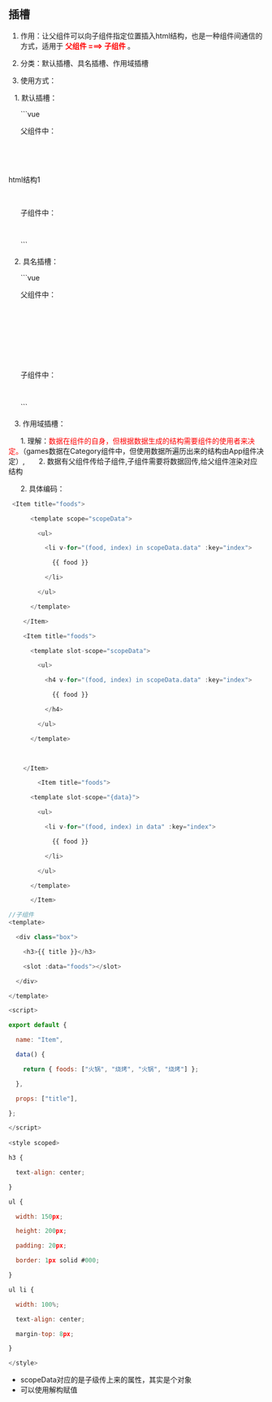 ## 插槽

1. 作用：让父组件可以向子组件指定位置插入html结构，也是一种组件间通信的方式，适用于 <strong style="color:red">父组件 ===> 子组件</strong> 。


2. 分类：默认插槽、具名插槽、作用域插槽
  

3. 使用方式：
  

   1. 默认插槽：
  

      ```vue

      父组件中：

              <Category>

                 <div>html结构1</div>

              </Category>

      子组件中：

              <template>

                  <div>

                     <!-- 定义插槽 -->

                     <slot>插槽默认内容...</slot>

                  </div>

              </template>

      ```

  
   2. 具名插槽：
  

      ```vue

      父组件中：

              <Category>

                  <template slot="center">

                    <div>html结构1</div>

                  </template>

                  <template v-slot:footer>

                     <div>html结构2</div>

                  </template>

              </Category>

      子组件中：

              <template>

                  <div>

                     <!-- 定义插槽 -->

                     <slot name="center">插槽默认内容...</slot>

                     <slot name="footer">插槽默认内容...</slot>

                  </div>

              </template>

      ```

  
   3. 作用域插槽：


      1. 理解：<span style="color:red">数据在组件的自身，但根据数据生成的结构需要组件的使用者来决定。</span>（games数据在Category组件中，但使用数据所遍历出来的结构由App组件决定）,
      2. 数据有父组件传给子组件,子组件需要将数据回传,给父组件渲染对应结构

  
      2. 具体编码：
```js
 <Item title="foods">

      <template scope="scopeData">

        <ul>

          <li v-for="(food, index) in scopeData.data" :key="index">

            {{ food }}

          </li>

        </ul>

      </template>

    </Item>

    <Item title="foods">

      <template slot-scope="scopeData">

        <ul>

          <h4 v-for="(food, index) in scopeData.data" :key="index">

            {{ food }}

          </h4>

        </ul>

      </template>

  

    </Item>

        <Item title="foods">

      <template slot-scope="{data}">

        <ul>

          <li v-for="(food, index) in data" :key="index">

            {{ food }}

          </li>

        </ul>

      </template>

      </Item>
```
```js
//子组件
<template>

  <div class="box">

    <h3>{{ title }}</h3>

    <slot :data="foods"></slot>

  </div>

</template>

<script>

export default {

  name: "Item",

  data() {

    return { foods: ["火锅", "烧烤", "火锅", "烧烤"] };

  },

  props: ["title"],

};

</script>
 
<style scoped>

h3 {

  text-align: center;

}

ul {

  width: 150px;

  height: 200px;

  padding: 20px;

  border: 1px solid #000;

}

ul li {

  width: 100%;

  text-align: center;

  margin-top: 8px;

}

</style>
```
- scopeData对应的是子级传上来的属性，其实是个对象
- 可以使用解构赋值
       